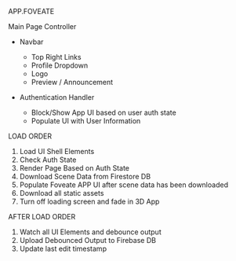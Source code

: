 APP.FOVEATE

Main Page Controller 

- Navbar
    - Top Right Links
    - Profile Dropdown
    - Logo
    - Preview / Announcement 

- Authentication Handler 
    - Block/Show App UI based on user auth state 
    - Populate UI with User Information

LOAD ORDER

1. Load UI Shell Elements 
2. Check Auth State
3. Render Page Based on Auth State
4. Download Scene Data from Firestore DB 
5. Populate Foveate APP UI after scene data has been downloaded 
6. Download all static assets 
7. Turn off loading screen and fade in 3D App

AFTER LOAD ORDER

1. Watch all UI Elements and debounce output
2. Upload Debounced Output to Firebase DB
3. Update last edit timestamp 


